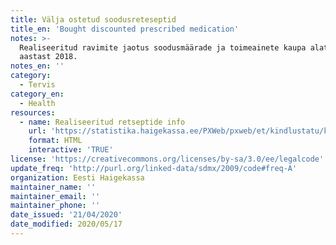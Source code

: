 ```yaml
---
title: Välja ostetud soodusreteseptid
title_en: 'Bought discounted prescribed medication'
notes: >-
  Realiseeritud ravimite jaotus soodusmäärade ja toimeainete kaupa alates
  aastast 2018.
notes_en: ''
category: 
  - Tervis
category_en: 
  - Health
resources:
  - name: Realiseeritud retseptide info
    url: 'https://statistika.haigekassa.ee/PXWeb/pxweb/et/kindlustatu/kindlustatu__Ravimid%20ja%20meditsiiniseadmed/ATC35.px/?rxid=1640cdbb-94c6-462e-8afa-fb7957bf1b9d'
    format: HTML
    interactive: 'TRUE'
license: 'https://creativecommons.org/licenses/by-sa/3.0/ee/legalcode'
update_freq: 'http://purl.org/linked-data/sdmx/2009/code#freq-A'
organization: Eesti Haigekassa
maintainer_name: ''
maintainer_email: ''
maintainer_phone: ''
date_issued: '21/04/2020'
date_modified: 2020/05/17
---
```

